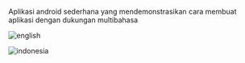 Aplikasi android sederhana yang mendemonstrasikan cara membuat aplikasi dengan dukungan multibahasa



![english](https://user-images.githubusercontent.com/44797767/148634858-d94ed371-e69d-4747-a668-3be3f60e1f17.gif)


![indonesia](https://user-images.githubusercontent.com/44797767/148634881-d5f149ed-b94e-43f2-b83a-3d16ee960597.gif)
